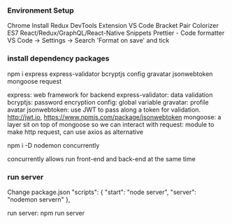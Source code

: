 ### Environment Setup

Chrome
Install Redux DevTools Extension
VS Code
Bracket Pair Colorizer
ES7 React/Redux/GraphQL/React-Native Snippets
Prettier - Code formatter
VS Code -> Settings -> Search 'Format on save' and tick

### install dependency packages

npm i express express-validator bcryptjs config gravatar jsonwebtoken mongoose request

express: web framework for backend
express-validator: data validation
bcryptjs: password encryption
config: global variable
gravatar: profile avatar
jsonwebtoken: use JWT to pass along a token for validation. http://jwt.io, https://www.npmjs.com/package/jsonwebtoken
mongoose: a layer sit on top of mongoose so we can interact with
request: module to make http request, can use axios as alternative

npm i -D nodemon concurrently

concurrently allows run front-end and back-end at the same time

### run server

Change package.json
"scripts": {
"start": "node server",
"server": "nodemon servern"
},

run server: npm run server
